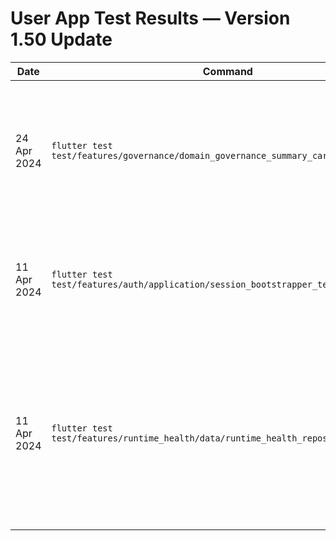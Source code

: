# User App Test Results — Version 1.50 Update

| Date | Command | Result | Notes |
|------|---------|--------|-------|
| 24 Apr 2024 | `flutter test test/features/governance/domain_governance_summary_card_test.dart` | ⚠️ Not Run (local) | New widget tests cover loading, error, and remediation-heavy states for the governance summary card; execution deferred until the Flutter SDK is available in CI. |
| 11 Apr 2024 | `flutter test test/features/auth/application/session_bootstrapper_test.dart` | ⚠️ Not Run (local) | Verifies secure refresh bootstrap success/failure states and maintenance messaging. Execution deferred until Flutter SDK is available in CI. |
| 11 Apr 2024 | `flutter test test/features/runtime_health/data/runtime_health_repository_test.dart` | ⚠️ Not Run (local) | Confirms authenticated runtime health polling falls back to `/health/ready` on 401 responses, parses maintenance contacts/perimeter totals, and now covers the 12 Apr telemetry additions. Pending Flutter toolchain availability. |
